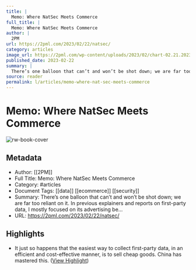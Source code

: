 ```yaml
---
title: |
  Memo: Where NatSec Meets Commerce
full_title: |
  Memo: Where NatSec Meets Commerce
author: |
  2PM
url: https://2pml.com/2023/02/22/natsec/
category: articles
image_url: https://2pml.com/wp-content/uploads/2023/02/chart-02.21.2023-scaled.jpg
published_date: 2023-02-22
summary: |
  There’s one balloon that can’t and won’t be shot down; we are far too reliant on it. In previous explainers and reports on first-party data, I mostly focused on its advertising be…
source: reader
permalink: l/articles/memo-where-nat-sec-meets-commerce
---
```

# Memo: Where NatSec Meets Commerce

![rw-book-cover](https://2pml.com/wp-content/uploads/2023/02/chart-02.21.2023-scaled.jpg)

## Metadata
- Author: [[2PM]]
- Full Title: Memo: Where NatSec Meets Commerce
- Category: #articles
- Document Tags: [[data]] [[ecommerce]] [[security]] 
- Summary: There’s one balloon that can’t and won’t be shot down; we are far too reliant on it. In previous explainers and reports on first-party data, I mostly focused on its advertising be…
- URL: https://2pml.com/2023/02/22/natsec/

## Highlights
- It just so happens that the easiest way to collect first-party data, in an efficient and cost-effective manner, is to sell cheap goods. China has mastered this. ([View Highlight](https://read.readwise.io/read/01gtbrvzrdb88mc4tj4h5702yk))


